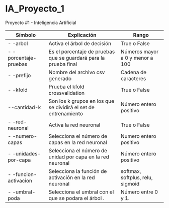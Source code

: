 # IA_Proyecto_1
Proyecto #1 - Inteligencia Artificial

| Símbolo               	| Explicación                | Rango                                            |
|-------------------------	|--------------------------------------------------------------	|----------------------------------------------------	|
| - -arbol               	| Activa el árbol de decisión                                                                                   	| True o False                                                                                        	|
| - -porcentaje-pruebas  	| Es el porcentaje de pruebas que se guardará para la prueba final                                              	| Números mayor a 0 y menor a 100                                                                     	|                               
| - -prefijo             	| Nombre del archivo csv generado                                     	| Cadena de caracteres                                                                                   	|
| - -kfold               	| Prueba el kfold crossvalidation                                                	| True o False                                                                                        	|
| --cantidad-k              	| Son los k grupos en los que se dividirá el set de entrenamiento                                               	| Número entero positivo                                                                            |
| - -red-neuronal        	| Activa la red neuronal                                                                                        	| True o False                                                                                        	|
| - -numero-capas        	| Selecciona el número de capas en la red neuronal                                                        	| Numero entero positivo                                                                              	|
| - -unidades-por-capa   	| Selecciona el número de unidad por capa en la red neuronal                                              	| Número entero positivo                                                                              	|
| - -funcion-activacion  	| Selecciona la función de activación en la red neuronal                                                  	| softmax, softplus, relu, sigmoid 	|
| - -umbral-poda         	| Selecciona el umbral con el que se podara el árbol .                                                    	| Número entre 0 y 1.                                                                                 	|

                                                                 	
